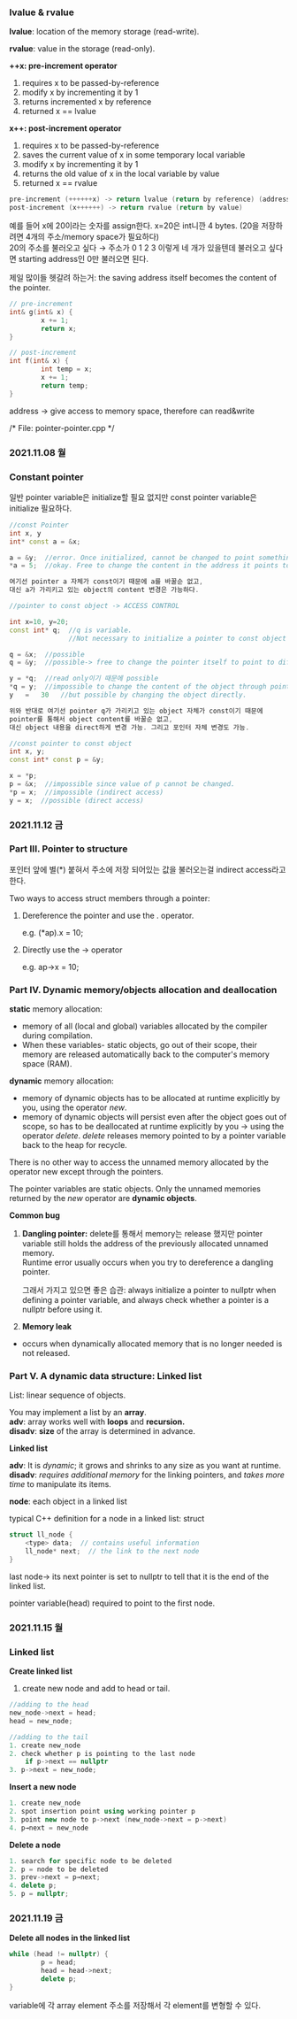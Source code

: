 ### lvalue & rvalue

**lvalue**: location of the memory storage (read-write).

**rvalue**: value in the storage (read-only).

**++x: pre-increment operator**

1. requires x to be passed-by-reference
2. modify x by incrementing it by 1
3. returns incremented x by reference
4. returned x == lvalue

**x++: post-increment operator**

1. requires x to be passed-by-reference
2. saves the current value of x in some temporary local variable
3. modify x by incrementing it by 1
4. returns the old value of x in the local variable by value
5. returned x == rvalue

```cpp
pre-increment (++++++x) -> return lvalue (return by reference) (address of x)
post-increment (x++++++) -> return rvalue (return by value)
```

예를 들어 x에 20이라는 숫자를 assign한다.
x=20은 int니깐 4 bytes. (20을 저장하려면 4개의 주소/memory space가 필요하다)  
20의 주소를 불러오고 싶다 → 주소가 0 1 2 3 이렇게 네 개가 있을텐데
불러오고 싶다면 starting address인 0만 불러오면 된다.

제일 많이들 헷갈려 하는거: the saving address itself becomes the content of the pointer.

```cpp
// pre-increment
int& g(int& x) {
		x += 1;
		return x;
}

// post-increment
int f(int& x) {
		int temp = x;
		x += 1;
		return temp;
}
```

address → give access to memory space, therefore can read&write

/* File: pointer-pointer.cpp */

### **2021.11.08 월**

### Constant pointer

일반 pointer variable은 initialize할 필요 없지만
const pointer variable은 initialize 필요하다.

```cpp
//const Pointer
int x, y
int* const a = &x;

a = &y;  //error. Once initialized, cannot be changed to point something else
*a = 5;  //okay. Free to change the content in the address it points to.

여기선 pointer a 자체가 const이기 때문에 a를 바꿀순 없고,
대신 a가 가리키고 있는 object의 content 변경은 가능하다.
```

```cpp
//pointer to const object -> ACCESS CONTROL

int x=10, y=20;
const int* q;  //q is variable. 
               //Not necessary to initialize a pointer to const object when defined.

q = &x;  //possible
q = &y;  //possible-> free to change the pointer itself to point to different objects

y = *q;  //read only이기 때문에 possible
*q = y;  //impossible to change the content of the object through pointer
y	=	30	 //but possible by changing the object directly.

위와 반대로 여기선 pointer q가 가리키고 있는 object 자체가 const이기 때문에
pointer를 통해서 object content를 바꿀순 없고,
대신 object 내용을 direct하게 변경 가능. 그리고 포인터 자체 변경도 가능.
```

```cpp
//const pointer to const object
int x, y;
const int* const p = &y;

x = *p;
p = &x;  //impossible since value of p cannot be changed.
*p = x;  //impossible (indirect access)
y = x;  //possible (direct access)
```

### 2021.11.12 금

### Part III. Pointer to structure

포인터 앞에 별(*) 붙혀서 주소에 저장 되어있는 값을 불러오는걸
indirect access라고 한다.

Two ways to access struct members through a pointer:

1. Dereference the pointer and use the . operator.
    
    e.g. (*ap).x = 10;
    
2. Directly use the → operator
    
    e.g. ap→x = 10;
    

### Part IV. Dynamic memory/objects allocation and deallocation

**static** memory allocation: 

- memory of all (local and global) variables allocated by the compiler during compilation.
- When these variables- static objects, go out of their scope, their memory are released automatically back to the computer's memory space (RAM).

**dynamic** memory allocation: 

- memory of dynamic objects has to be allocated at runtime explicitly by you, using the operator *new*.
- memory of dynamic objects will persist even after the object goes out of scope, so has to be deallocated at runtime explicitly by you → using the operator *delete*. *delete* releases memory pointed to by a pointer variable back to the heap for recycle.

There is no other way to access the unnamed memory allocated by the operator new except through the pointers.

The pointer variables are static objects. Only the unnamed memories returned by the *new* operator are **dynamic objects**.

**Common bug**

1. **Dangling pointer:** delete를 통해서 memory는 release 했지만 pointer variable still holds the address of the previously allocated unnamed memory.   
Runtime error usually occurs when you try to dereference a dangling pointer.
    
    그래서 가지고 있으면 좋은 습관: always initialize a pointer to nullptr when defining a pointer variable, and always check whether a pointer is a nullptr before using it.
    
2. **Memory leak**
- occurs when dynamically allocated memory that is no longer needed is not released.

### Part V. A dynamic data structure: Linked list

List: linear sequence of objects.

You may implement a list by an **array**.   
**adv**: array works well with **loops** and **recursion.   
disadv**: **size** of the array is determined in advance.

**Linked list**

**adv**: It is *dynamic*; it grows and shrinks to any size as you want at runtime.   
**disadv**: *requires additional memory* for the linking pointers, and *takes more time* to manipulate its items.

**node**: each object in a linked list

typical C++ definition for a node in a linked list: struct

```cpp
struct ll_node {
	<type> data;  // contains useful information
	ll_node* next;  // the link to the next node
}
```

last node→ its next pointer is set to nullptr to tell that it is the end of the linked list.

pointer variable(head) required to point to the first node.   

### 2021.11.15 월

### Linked list

**Create linked list**

1. create new node and add to head or tail.

```cpp
//adding to the head
new_node->next = head;
head = new_node;
```

```cpp
//adding to the tail
1. create new_node
2. check whether p is pointing to the last node
	if p->next == nullptr
3. p->next = new_node;
```

**Insert a new node**

```cpp
1. create new_node
2. spot insertion point using working pointer p
3. point new node to p->next (new_node->next = p->next)
4. p→next = new_node
```

**Delete a node**

```cpp
1. search for specific node to be deleted
2. p = node to be deleted
3. prev->next = p→next;
4. delete p;
5. p = nullptr;
```

### 2021.11.19 금

**Delete all nodes in the linked list**

```cpp
while (head != nullptr) {
		p = head;
		head = head->next;
		delete p;
}
```

variable에 각 array element 주소를 저장해서 각 element를 변형할 수 있다.
